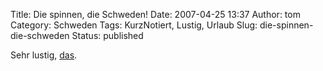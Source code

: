 Title: Die spinnen, die Schweden!
Date: 2007-04-25 13:37
Author: tom
Category: Schweden
Tags: KurzNotiert, Lustig, Urlaub
Slug: die-spinnen-die-schweden
Status: published

Sehr lustig,
[das](http://www.sabbeljan.de/2007/04/25/die-spinnen-die-schweden/).

